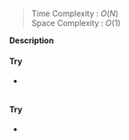 ### 

>Time Complexity : $O(N)$ \
>Space Complexity : $O(1)$

**Description**

#### Try
- 
```cpp

```

#### Try
- 
```cpp

```